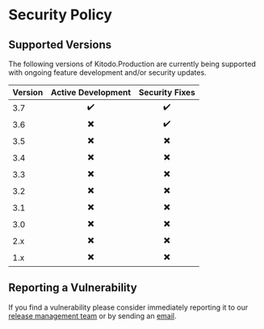 # Security Policy

## Supported Versions

The following versions of Kitodo.Production are currently being supported with ongoing feature development and/or security updates.

| Version | Active Development       |      Security Fixes      |
|-----| :----------------------: |:------------------------:|
| 3.7 | :heavy_check_mark:       |    :heavy_check_mark:    |
| 3.6 | :heavy_multiplication_x: |    :heavy_check_mark:    |
| 3.5 | :heavy_multiplication_x: | :heavy_multiplication_x: |
| 3.4 | :heavy_multiplication_x: | :heavy_multiplication_x: |
| 3.3 | :heavy_multiplication_x: | :heavy_multiplication_x: |
| 3.2 | :heavy_multiplication_x: | :heavy_multiplication_x: |
| 3.1 | :heavy_multiplication_x: | :heavy_multiplication_x: |
| 3.0 | :heavy_multiplication_x: | :heavy_multiplication_x: |
| 2.x | :heavy_multiplication_x: | :heavy_multiplication_x: |
| 1.x | :heavy_multiplication_x: | :heavy_multiplication_x: |

## Reporting a Vulnerability

If you find a vulnerability please consider immediately reporting it to our [release management team](https://github.com/orgs/kitodo/teams/kitodo-production-maintainers) or by sending an [email](mailto:security@kitodo.org).